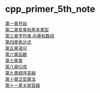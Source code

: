 # cpp_primer_5th_note
[第一章开始](./../第一章开始.md)<br>
[第二章变量和基本类型](./第二章变量和基本类型.md)<br>
[第三章字符串,向量和数组](./第三章字符串,向量和数组.md)<br>
[第四章表达式](./第四章表达式.md)<br>
[第五章语句](./第五章语句.md)<br>
[第六章函数](./第六章函数.md)<br>
[第七章类](./第七章类.md)<br>
[第八章IO库](./第八章IO库.md)<br>
[第九章顺序容器](./第九章顺序容器.md)<br>
[第十章泛型算法](./第十章泛型算法.md)<br>
[第十一章关联容器](./第十一章关联容器.md)<br>
